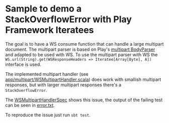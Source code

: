 # Sample to demo a StackOverflowError with Play Framework Iteratees

The goal is to have a WS consume function that can handle a large multipart document.
The multipart parser is based on Play's [multipart BodyParser](https://github.com/playframework/playframework/blob/92078f9cc751a5c19117dede18c7ca63aca73347/framework/src/play/src/main/scala/play/api/mvc/ContentTypes.scala#L615)
and adapted to be used with WS.
To use the multipart parser with WS the `WS.url(String).get(WSResponseHeaders => Iteratee[Array[Byte], A])` interface is used.

The implemented multipart handler (see [app/multipart/WSMultipartHandler.scala](https://github.com/magro/play-iteratee-stackoverflow/blob/master/app/multipart/WSMultipartHandler.scala)) does work with
smallish multipart responses, but with larger multipart responses there's a `StackOverflowError`.

The [WSMultipartHandlerSpec](https://github.com/magro/play-iteratee-stackoverflow/blob/master/test/multipart/WSMultipartHandlerSpec.scala) shows this issue, the output of the failing test can be seen in [error.txt](https://github.com/magro/play-iteratee-stackoverflow/blob/master/error.txt).

To reproduce the issue just run `sbt test`.

